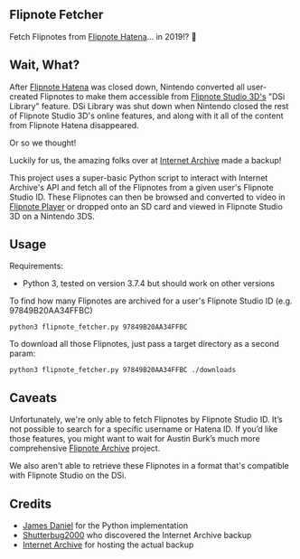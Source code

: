 ## Flipnote Fetcher

Fetch Flipnotes from [Flipnote Hatena](http://ugomemo.hatena.ne.jp/thankyou)... in 2019!? 👀

## Wait, What?

After [Flipnote Hatena](http://ugomemo.hatena.ne.jp/thankyou) was closed down, Nintendo converted all user-created Flipnotes to make them accessible from [Flipnote Studio 3D's](https://www.nintendo.co.uk/Games/Nintendo-3DS-download-software/Flipnote-Studio-3D-763095.html) "DSi Library" feature. DSi Library was shut down when Nintendo closed the rest of Flipnote Studio 3D's online features, and along with it all of the content from Flipnote Hatena disappeared.

Or so we thought!

Luckily for us, the amazing folks over at [Internet Archive](http://web.archive.org/) made a backup!

This project uses a super-basic Python script to interact with Internet Archive's API and fetch all of the Flipnotes from a given user's Flipnote Studio ID. These Flipnotes can then be browsed and converted to video in [Flipnote Player](https://flipnote.rakujira.jp/) or dropped onto an SD card and viewed in Flipnote Studio 3D on a Nintendo 3DS.

## Usage

Requirements:
 * Python 3, tested on version 3.7.4 but should work on other versions

To find how many Flipnotes are archived for a user's Flipnote Studio ID (e.g. 97849B20AA34FFBC)

```
python3 flipnote_fetcher.py 97849B20AA34FFBC
```

To download all those Flipnotes, just pass a target directory as a second param:

```
python3 flipnote_fetcher.py 97849B20AA34FFBC ./downloads
```

## Caveats

Unfortunately, we're only able to fetch Flipnotes by Flipnote Studio ID. It’s not possible to search for a specific username or Hatena ID. If you’d like those features, you might want to wait for Austin Burk’s much more comprehensive [Flipnote Archive](https://twitter.com/FlipnoteArchive) project.

We also aren't able to retrieve these Flipnotes in a format that's compatible with Flipnote Studio on the DSi.

## Credits

* [James Daniel](https://jamesdaniel.dev) for the Python implementation
* [Shutterbug2000](https://github.com/shutterbug2000) who discovered the Internet Archive backup
* [Internet Archive](http://web.archive.org/) for hosting the actual backup
